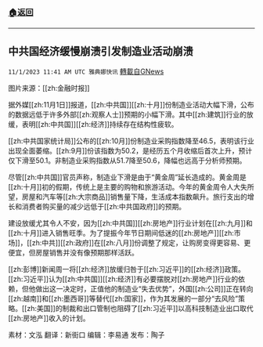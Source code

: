###  [:house:返回](README.md)
---


## 中共国经济缓慢崩溃引发制造业活动崩溃
`11/1/2023 11:41 AM UTC 雅典娜快讯` [轉載自GNews](https://gnews.org/articles/1908156)

图片来源：[[zh:金融时报]]

据外媒[[zh:11月1日]]报道，[[zh:中共国]][[zh:十月]]份制造业活动大幅下滑，公布的数据远低于许多外部[[zh:观察人士]]预期的小幅下滑。其中[[zh:建筑]]行业的放缓，表明[[zh:中共国]][[zh:经济]]持续存在结构性疲软。

[[zh:中共国家统计局]]公布的[[zh:10月]]份制造业采购指数降至46.5，表明该行业出现全面萎缩。[[zh:9月]]份该指数为50.2，是经历五个月收缩后首次上升，预计仅下滑至50.1。非制造业采购指数从51.7降至50.6，降幅也远高于分析师预期。

尽管[[zh:中共国]]官员声称，制造业下滑是由于“黄金周”延长造成的。黄金周是[[zh:十月]]初的假期，传统上是主要的购物和旅游活动。今年的黄金周令人大失所望，房屋和汽车等[[zh:大宗商品]]销售量下降，生活成本指数飙升。旅行支出的增长和消费者购买量的减少远低于[[zh:中共国政府]]的预期。

建设放缓尤其令人不安，因为[[zh:中共国]][[zh:房地产]]行业计划在[[zh:九月]]和[[zh:十月]]进入销售旺季。为了提振今年节日期间低迷的[[zh:房地产]][[zh:市场]]，[[zh:中共]][[zh:政府]]在[[zh:八月]]份调整了规定，让购房变得更容易、更便宜，但房屋销售并没有像预期那样活跃。

[[zh:彭博]]新闻周一将[[zh:经济]]放缓归咎于[[zh:习近平]]的[[zh:经济]]政策。[[zh:习近平]]认为[[zh:中共国]][[zh:经济]]有必要摆脱对[[zh:房地产]]行业的依赖，但他做出这一决定时，正值他的制造业“失去优势”，外国[[zh:公司]]正在转向[[zh:越南]]和[[zh:墨西哥]]等替代[[zh:国家]]，作为其发展的一部分“去风险”策略。[[zh:美国]]的制裁和出口管制也阻碍了[[zh:习近平]]以高科技制造业出口取代[[zh:房地产]]收入的计划。

素材：文泓  翻译：新街口  编辑：李易通  发布：陶子

